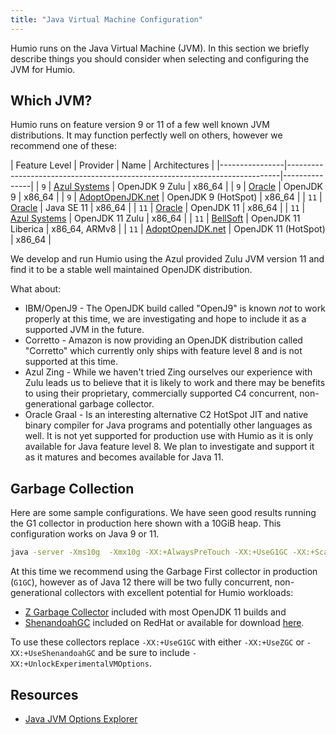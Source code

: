 ```yaml
---
title: "Java Virtual Machine Configuration"
---
```


Humio runs on the Java Virtual Machine (JVM).  In this section we briefly describe things you should consider
when selecting and configuring the JVM for Humio.

## Which JVM?

Humio runs on feature version 9 or 11 of a few well known JVM distributions.  It may function perfectly well
on others, however we recommend one of these:

| Feature Level  | Provider                                             | Name                | Architectures |
|----------------|----------------------------------------------------------------------------|---------------|
| `9`            | [Azul Systems](https://www.azul.com/downloads/zulu/) | OpenJDK 9 Zulu      | x86_64        |
| `9`            | [Oracle](https://jdk.java.net/archive/)              | OpenJDK 9           | x86_64        |
| `9`            | [AdoptOpenJDK.net](https://adoptopenjdk.net/releases.html?variant=openjdk9&jvmVariant=hotspot)  | OpenJDK 9 (HotSpot)  | x86_64        |
| `11`           | [Oracle](https://www.oracle.com/technetwork/java/javase/downloads/jdk11-downloads-5066655.html) | Java SE 11           | x86_64        |
| `11`           | [Oracle](https://jdk.java.net/archive/)              | OpenJDK 11          | x86_64        |
| `11`           | [Azul Systems](https://www.azul.com/downloads/zulu/) | OpenJDK 11 Zulu     | x86_64        |
| `11`           | [BellSoft](https://bell-sw.com/pages/java-11.0.2)    | OpenJDK 11 Liberica | x86_64, ARMv8 |
| `11`           | [AdoptOpenJDK.net](https://adoptopenjdk.net/releases.html?variant=openjdk11&jvmVariant=hotspot) | OpenJDK 11 (HotSpot) | x86_64        |

We develop and run Humio using the Azul provided Zulu JVM version 11 and find it to be a stable well maintained OpenJDK distribution.

What about:

* IBM/OpenJ9 - The OpenJDK build called "OpenJ9" is known *not* to work properly at this time, we are investigating and hope to include it as a supported JVM in the future.
* Corretto - Amazon is now providing an OpenJDK distribution called "Corretto" which currently only ships with feature level 8 and is not supported at this time.
* Azul Zing - While we haven't tried Zing ourselves our experience with Zulu leads us to believe that it is likely to work and there may be benefits to using their proprietary, commercially supported C4 concurrent, non-generational garbage collector.
* Oracle Graal - Is an interesting alternative C2 HotSpot JIT and native binary compiler for Java programs and potentially other languages as well.  It is not yet supported for production use with Humio as it is only available for Java feature level 8.  We plan to investigate and support it as it matures and becomes available for Java 11.

## Garbage Collection

Here are some sample configurations.  We have seen good results running the G1 collector in production here shown with a 10GiB heap.
This configuration works on Java 9 or 11.
```bash
java -server -Xms10g  -Xmx10g -XX:+AlwaysPreTouch -XX:+UseG1GC -XX:+ScavengeBeforeFullGC -XX:+DisableExplicitGC
```

At this time we recommend using the Garbage First collector in production (`G1GC`), however as of Java 12 there will be two fully concurrent, non-generational collectors with excellent potential for Humio workloads:
* [Z Garbage Collector](https://wiki.openjdk.java.net/display/zgc/Main) included with most OpenJDK 11 builds and
* [ShenandoahGC](https://wiki.openjdk.java.net/display/shenandoah/Main) included on RedHat or available for download [here](https://builds.shipilev.net/openjdk-shenandoah-jdk11/).

To use these collectors replace `-XX:+UseG1GC` with either `-XX:+UseZGC` or `-XX:+UseShenandoahGC` and be sure to include `-XX:+UnlockExperimentalVMOptions`.

## Resources

* [Java JVM Options Explorer](https://chriswhocodes.com/hotspot_options_jdk11.html)

